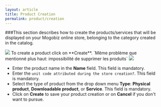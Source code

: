 ```yaml
---
layout: article
title: Product Creation
permalink: product/creation
---
```

###This section describes how to create the products/services that will be displayed on your Mogobiz online store, belonging to the category created in the catalog.

<img src="{{ site.baseurl }}/images/product/creation/1.png"/>
To create a product click on **Create**. `Même problème que mentionné plus haut: impossibilité de supprimer les produits`

<img src="{{ site.baseurl }}/images/product/creation/2.png"/>

* Enter the product name in the **Name** field. This field is mandatory.
* Enter the `unit code attributed during the store creation?`. This field is mandatory.
* Select the type of product from the drop down menu **Type**: **Physical product**, **Downloadable product**, or **Service**. This field is mandatory.
* Click on **Create** to save your product creation or on **Cancel** if you don't want to pursue.
